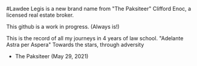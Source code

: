 #Lawdee Legis is a new brand name from "The Paksiteer" Clifford Enoc, a licensed real estate broker.

This github is a work in progress. (Always is!)

This is the record of all my journeys in 4 years of law school.
"Adelante Astra per Aspera" Towards the stars, through adversity

- The Paksiteer (May 29, 2021)
